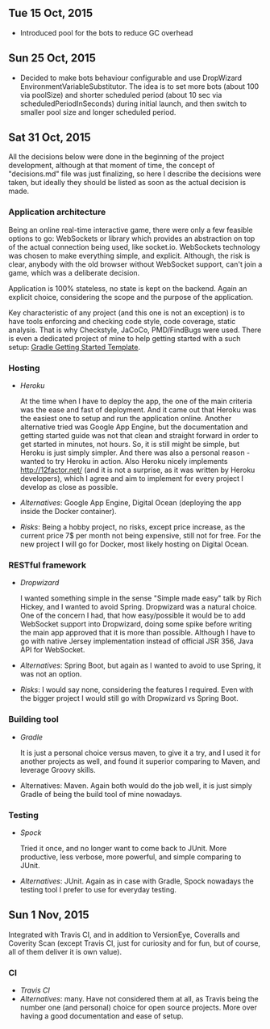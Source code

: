 ## Tue 15 Oct, 2015
- Introduced pool for the bots to reduce GC overhead

## Sun 25 Oct, 2015
- Decided to make bots behaviour configurable and use DropWizard EnvironmentVariableSubstitutor.
    The idea is to set more bots (about 100 via poolSize) and shorter scheduled period
    (about 10 sec via scheduledPeriodInSeconds) during initial launch, and then switch to smaller pool size and
    longer scheduled period.

## Sat 31 Oct, 2015

All the decisions below were done in the beginning of the project development, although at that moment of time, the
concept of "decisions.md" file was just finalizing, so here I describe the decisions were taken, but ideally they
should be listed as soon as the actual decision is made.

### Application architecture
Being an online real-time interactive game, there were only a few feasible options to go: WebSockets or library which provides
an abstraction on top of the actual connection being used, like socket.io. WebSockets technology was chosen to make
everything simple, and explicit. Although, the risk is clear, anybody with the old browser without WebSocket support,
can't join a game, which was a deliberate decision.

Application is 100% stateless, no state is kept on the backend. Again an explicit choice, considering the scope and the
purpose of the application.

Key characteristic of any project (and this one is not an exception) is to have tools enforcing and checking code style,
code coverage, static analysis. That is why Checkstyle, JaCoCo, PMD/FindBugs were used. There is even a dedicated
project of mine to help getting started with a such setup: [Gradle Getting Started Template](https://github.com/zshamrock/gradle-getting-started-template).

### Hosting
- *Heroku*

    At the time when I have to deploy the app, the one of the main criteria was the ease and fast of deployment.
    And it came out that Heroku was the easiest one to setup and run the application online.
    Another alternative tried was Google App Engine, but the documentation and getting started guide was not that
    clean and straight forward in order to get started in minutes, not hours. So, it is still might be simple, but
    Heroku is just simply simpler. And there was also a personal reason - wanted to try Heroku in action.
    Also Heroku nicely implements http://12factor.net/ (and it is not a surprise, as it was written by Heroku developers),
    which I agree and aim to implement for every project I develop as close as possible.
- *Alternatives*: Google App Engine, Digital Ocean (deploying the app inside the Docker container).
- *Risks*: Being a hobby project, no risks, except price increase, as the current price 7$ per month not being expensive,
    still not for free. For the new project I will go for Docker, most likely hosting on Digital Ocean.

### RESTful framework
- *Dropwizard*

    I wanted something simple in the sense "Simple made easy" talk by Rich Hickey, and I wanted to avoid Spring.
    Dropwizard was a natural choice. One of the concern I had, that how easy/possible it would be to add WebSocket
    support into Dropwizard, doing some spike before writing the main app approved that it is more than possible.
    Although I have to go with native Jersey implementation instead of official JSR 356, Java API for WebSocket.
- *Alternatives*: Spring Boot, but again as I wanted to avoid to use Spring, it was not an option.
- *Risks*: I would say none, considering the features I required. Even with the bigger project I would still go with
    Dropwizard vs Spring Boot.

### Building tool
- *Gradle*

    It is just a personal choice versus maven, to give it a try, and I used it for another projects as well,
    and found it superior comparing to Maven, and leverage Groovy skills.
- Alternatives: Maven. Again both would do the job well, it is just simply Gradle of being the build tool of mine nowadays.

### Testing
- *Spock*

    Tried it once, and no longer want to come back to JUnit. More productive, less verbose, more powerful, and simple
    comparing to JUnit.
- *Alternatives*: JUnit. Again as in case with Gradle, Spock nowadays the testing tool I prefer to use for everyday testing.

## Sun 1 Nov, 2015

Integrated with Travis CI, and in addition to VersionEye, Coveralls and Coverity Scan (except Travis CI, just for
curiosity and for fun, but of course, all of them deliver it is own value).

### CI
- *Travis CI*
- *Alternatives*: many. Have not considered them at all, as Travis being the number one (and personal) choice for open
    source projects. More over having a good documentation and ease of setup.
